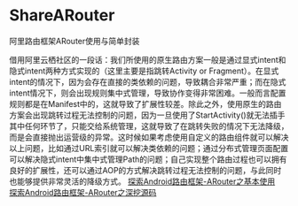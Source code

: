 # ShareARouter
阿里路由框架ARouter使用与简单封装

借用阿里云栖社区的一段话：我们所使用的原生路由方案一般是通过显式intent和隐式intent两种方式实现的（这里主要是指跳转Activity or Fragment）。在显式intent的情况下，因为会存在直接的类依赖的问题，导致耦合非常严重；而在隐式intent情况下，则会出现规则集中式管理，导致协作变得非常困难。一般而言配置规则都是在Manifest中的，这就导致了扩展性较差。除此之外，使用原生的路由方案会出现跳转过程无法控制的问题，因为一旦使用了StartActivity()就无法插手其中任何环节了，只能交给系统管理，这就导致了在跳转失败的情况下无法降级，而是会直接抛出运营级的异常。这时候如果考虑使用自定义的路由组件就可以解决以上问题，比如通过URL索引就可以解决类依赖的问题；通过分布式管理页面配置可以解决隐式intent中集中式管理Path的问题；自己实现整个路由过程也可以拥有良好的扩展性，还可以通过AOP的方式解决跳转过程无法控制的问题，与此同时也能够提供非常灵活的降级方式。
[探索Android路由框架-ARouter之基本使用](https://www.jianshu.com/p/6021f3f61fa6)  
[探索Android路由框架-ARouter之深挖源码](https://www.jianshu.com/p/5b35309e9bb2) 

